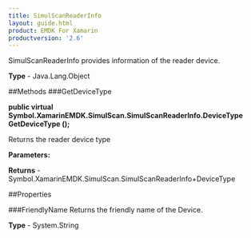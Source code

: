 ```yaml
---
title: SimulScanReaderInfo
layout: guide.html
product: EMDK For Xamarin 
productversion: '2.6' 
---
```

SimulScanReaderInfo provides information of the reader device.

**Type** - Java.Lang.Object

##Methods
###GetDeviceType

**public virtual Symbol.XamarinEMDK.SimulScan.SimulScanReaderInfo.DeviceType GetDeviceType ();**

Returns the reader device type

**Parameters:**

**Returns** - Symbol.XamarinEMDK.SimulScan.SimulScanReaderInfo+DeviceType

##Properties

###FriendlyName
Returns the friendly name of the Device.

**Type** - System.String

